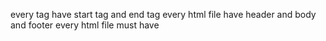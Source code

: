 
every tag have start tag and end tag 
every html file have header and body and footer 
every html file must have 
